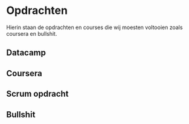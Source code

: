 # Opdrachten

Hierin staan de opdrachten en courses die wij moesten voltooien zoals coursera en bullshit.

## Datacamp

## Coursera

## Scrum opdracht

## Bullshit
